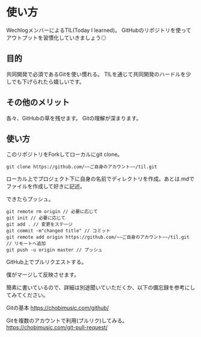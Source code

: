 # 使い方
WechlogメンバーによるTIL(Today I learned)。
GitHubのリポジトリを使ってアウトプットを習慣化していきましょう◎

## 目的
共同開発で必須であるGitを使い慣れる。
TILを通じて共同開発のハードルを少しでも下げられたら嬉しいです。

## その他のメリット
各々、GitHubの草を残せます。
Gitの理解が深まります。

## 使い方
このリポジトリをForkしてローカルにgit clone。

```
git clone https://github.com/~~ご自身のアカウント~~/til.git
```

ローカル上でプロジェクト下に自身の名前でディレクトリを作成。あとは.mdでファイルを作成して好きに記述。

できたらプッシュ。

```
git remote rm origin // 必要に応じて
git init // 必要に応じて
git add . // 変更をステージ
git commit -m"changed title" // コミット
git remote add origin https://github.com/~~ご自身のアカウント~~/til.git // リモートへ追加
git push -u origin master // プッシュ
```

GitHub上でプルリクエストする。

僕がマージして反映させます。

簡素に書いているので、詳細は別途聞いていただくか、以下の備忘録を参考にしてみてください。

Gitの基本
https://chobimusic.com/github/

Gitを複数のアカウントで利用(プルリク)してみる。
https://chobimusic.com/git-pull-request/
